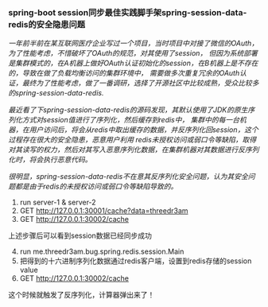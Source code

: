 ### spring-boot session同步最佳实践脚手架spring-session-data-redis的安全隐患问题

*一年前半前在某互联网医疗企业写过一个项目，当时项目中对接了微信的OAuth，为了性能考虑，不惜破坏了OAuth的规范，对其使用了session，
但因为系统部署是集群模式的，在A机器上做好OAuth认证初始化的session，在B机器上是不存在的，导致在做了负载均衡访问的集群环境中，
需要做多次重复冗余的OAuth认证，最终为了性能考虑，做了一番调研，选择了开源社区中比较成熟，受众比较多的spring-session-data-redis.*

*最近看了下spring-session-data-redis的源码发现，其默认使用了JDK的原生序列化方式对session值进行了序列化，然后缓存到redis中，
集群中的每一台机器，在用户访问后，将会从redis中取出缓存的数据，并反序列化回session，这个过程存在很大的安全隐患，恶意用户利用
redis未授权访问或弱口令等缺陷，取得对其读写的权力，然后对其写入恶意序列化数据，在集群机器对其数据进行反序列化时，将会执行恶意代码。*

*很明显，spring-session-data-redis不在意其反序列化安全问题，认为其安全问题都是由于redis的未授权访问或弱口令等缺陷导致的。*

1. run server-1 & server-2
2. GET http://127.0.0.1:30001/cache?data=threedr3am
3. GET http://127.0.0.1:30002/cache

上述步骤后可以看到session数据已经同步成功

4. run me.threedr3am.bug.spring.redis.session.Main
5. 把得到的十六进制序列化数据通过redis客户端，设置到redis存储的session value
6. GET http://127.0.0.1:30002/cache

这个时候就触发了反序列化，计算器弹出来了！